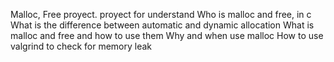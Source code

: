 Malloc, Free proyect.
proyect for understand Who is malloc and free, in c 
What is the difference between automatic and dynamic allocation
What is malloc and free and how to use them
Why and when use malloc
How to use valgrind to check for memory leak